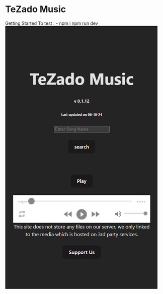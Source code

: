 # TeZado Music

Getting Started
To test : - npm i 
            npm run dev <br>
<img src="https://github.com/TeZado/TeZado-Music/blob/main/src/assets/Screenshot%202024-06-12%20000549.png" alt="Girl in a jacket" >
